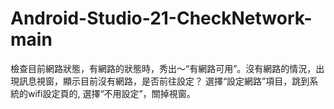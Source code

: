 # Android-Studio-21-CheckNetwork-main
 檢查目前網路狀態，有網路的狀態時，秀出～“有網路可用”。沒有網路的情況，出現訊息視窗，顯示目前沒有網路，是否前往設定？ 選擇“設定網路”項目，跳到系統的wifi設定頁的, 選擇“不用設定”，關掉視窗。
